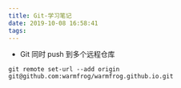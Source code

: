 ```yaml
---
title: Git-学习笔记
date: 2019-10-08 16:58:41
tags:
---
```


* Git 同时 push 到多个远程仓库

`git remote set-url --add origin git@github.com:warmfrog/warmfrog.github.io.git`

<!-- more -->